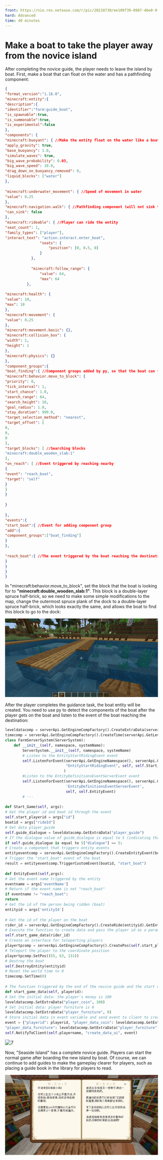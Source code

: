 ```yaml
--- 
front: https://nie.res.netease.com/r/pic/20210730/ee109f39-8987-46e0-9fe7-40ebb23060fa.png 
hard: Advanced 
time: 40 minutes 
--- 
```

# Make a boat to take the player away from the novice island 

After completing the novice guide, the player needs to leave the island by boat. First, make a boat that can float on the water and has a pathfinding component: 

```json 
{ 
"format_version":"1.16.0", 
"minecraft:entity":{ 
"description":{ 
"identifier":"farm:guide_boat", 
"is_spawnable":true, 
"is_summonable":true, 
"is_experimental":false 
}, 
"components": { 
"minecraft:buoyant": { //Make the entity float on the water like a boat 
"apply_gravity": true, 
"base_buoyancy": 1.0, 
"simulate_waves": true, 
"big_wave_probability": 0.03, 
"big_wave_speed": 10.0, 
"drag_down_on_buoyancy_removed": 0, 
"liquid_blocks": ["water"] 
}, 

"minecraft:underwater_movement": { //Speed of movement in water 
"value": 0.25 
}, 
"minecraft:navigation.walk": { //Pathfinding component (will not sink to the bottom) 
"can_sink": false 
}, 
"minecraft:rideable": { //Player can ride the entity 
"seat_count": 1, 
"family_types": ["player"], 
"interact_text": "action.interact.enter_boat",
				"seats": {
					"position": [0, 0.5, 0]
				}
			},

            "minecraft:follow_range": {
                "value": 64,
                "max": 64
          },

"minecraft:health": { 
"value": 10, 
"max": 10 
}, 
"minecraft:movement": { 
"value": 0.25 
}, 
"minecraft:movement.basic": {}, 
"minecraft:collision_box": { 
"width": 1, 
"height": 1 
}, 
"minecraft:physics": {} 
}, 
"component_groups":{ 
"boat_finding":{ //Component groups added by py, so that the boat can find a specific block and move to the block position 
"minecraft:behavior.move_to_block": { 
"priority": 0, 
"tick_interval": 1, 
"start_chance": 1.0, 
"search_range": 64, 
"search_height": 10, 
"goal_radius": 1.0, 
"stay_duration": 999.0, 
"target_selection_method": "nearest", 
"target_offset": [ 
0, 
0, 
0 
], 
"target_blocks": [ //Searching blocks 
"minecraft:double_wooden_slab:1" 
], 
"on_reach": [ //Event triggered by reaching nearby 
{ 
"event": "reach_boat", 
"target": "self" 
} 
] 
} 

} 

}, 
"events":{ 
"start_boat":{ //Event for adding component group 
"add":{ 
"component_groups":["boat_finding"] 
} 
},

"reach_boat":{ //The event triggered by the boat reaching the destination, py will listen to this event 
} 
} 
} 
} 
``` 

In "minecraft:behavior.move_to_block", set the block that the boat is looking for to **"minecraft:double_wooden_slab:1"**. This block is a double-layer spruce half-brick, so we need to make some simple modifications to the map, change the outermost spruce plank of the dock to a double-layer spruce half-brick, which looks exactly the same, and allows the boat to find this block to go to the dock: 

<img src="./images/6.gif" alt="6" style="zoom:115%;" /> 

After the player completes the guidance task, the boat entity will be created. You need to use py to detect the components of the boat after the player gets on the boat and listen to the event of the boat reaching the destination: 

```python 
leveldatacomp = serverApi.GetEngineCompFactory().CreateExtraData(serverApi.GetLevelId())
timecomp = serverApi.GetEngineCompFactory().CreateTime(serverApi.GetLevelId())
class FarmServerSystem(ServerSystem):
    def __init__(self, namespace, systemName):
        ServerSystem.__init__(self, namespace, systemName)
        # Listen to the EntityStartRidingEvent event
        self.ListenForEvent(serverApi.GetEngineNamespace(), serverApi.GetEngineSystemName(),
                            "EntityStartRidingEvent", self, self.Start_Gam
                           )
        #Listen to the EntityDefinitionsEventServerEvent event
        self.ListenForEvent(serverApi.GetEngineNamespace(), serverApi.GetEngineSystemName(),
                            'EntityDefinitionsEventServerEvent',
                            self, self.EntityEvent)
        # ··· 

def Start_Game(self, args): 
# Get the player id and boat id through the event 
self.start_playerid = args["id"] 
boatid = args["rideId"] 
# Get data player_guide 
self.guide_dialogue = leveldatacomp.GetExtraData("player_guide") 
# If the dialogue value of guide_dialogue is equal to 5 (indicating that the player has completed the novice guide) 
if self.guide_dialogue is equal to 5["dialogue"] == 5: 
# Create a component that triggers entity events 
entityeventcomp = serverApi.GetEngineCompFactory().CreateEntityEvent(boatid) 
# Trigger the "start_boat" event of the boat 
result = entityeventcomp.TriggerCustomEvent(boatid, "start_boat") 

def EntityEvent(self,args): 
# Get the event name triggered by the entity 
eventname = args['eventName'] 
# Return if the event name is not "reach_boat" 
if eventname != "reach_boat": 
return 
# Get the id of the person being ridden (boat) 
entityid = args['entityId']

# Get the id of the player on the boat 
rider_id = serverApi.GetEngineCompFactory().CreateRide(entityid).GetEntityRider() 
# Execute the function to create data and pass the player id as a parameter 
self.start_game_data(rider_id) 
# Create an interface for teleporting players 
playertpcomp = serverApi.GetEngineCompFactory().CreatePos(self.start_playerid) 
# Teleport the player to the coordinate position 
playertpcomp.SetPos((55, 63, 131)) 
# Destroy the boat 
self.DestroyEntity(entityid) 
# Reset the world time to 0 
timecomp.SetTime(0) 

# The function triggered by the end of the novice guide and the start of the game 
def start_game_data(self, playerid): 
# Set the initial data: the player's money is 100 
leveldatacomp.SetExtraData("player_coin", 100) 
# Set initial data: player furniture is 0 
leveldatacomp.SetExtraData("player_furniture", 0) 
# Store initial data in event variable and send event to client to create data ui 
event = {"playerid": playerid, "player_data_coin": leveldatacomp.GetExtraData("player_coin"), 
"player_data_furniture": leveldatacomp.GetExtraData("player_furniture")} 
self.NotifyToClient(self.playername, "create_data_ui", event) 

``` 

<img src="./images/7.gif" alt="7" style="zoom:115%;" /> 

Now, "Seaside Island" has a complete novice guide. Players can start the normal game after boarding the new island by boat. Of course, we can continue to add guides to make the gameplay clearer for players, such as placing a guide book in the library for players to read. 

![8](./images/8.png) 

